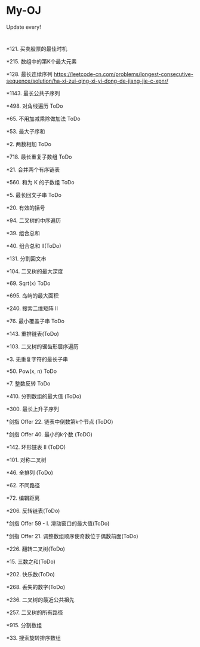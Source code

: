 # My-OJ

Update every!
#
*121. 买卖股票的最佳时机 
 
*215. 数组中的第K个最大元素 

*128. 最长连续序列 https://leetcode-cn.com/problems/longest-consecutive-sequence/solution/ha-xi-zui-qing-xi-yi-dong-de-jiang-jie-c-xpnr/ 

*1143. 最长公共子序列 

*498. 对角线遍历 ToDo

*65. 不用加减乘除做加法 ToDo

*53. 最大子序和 

*2. 两数相加 ToDo

*718. 最长重复子数组 ToDo

*21. 合并两个有序链表

*560. 和为 K 的子数组 ToDo

*5. 最长回文子串 ToDo

*20. 有效的括号

*94. 二叉树的中序遍历

*39. 组合总和

*40. 组合总和 II(ToDo)

*131. 分割回文串

*104. 二叉树的最大深度

*69. Sqrt(x) ToDo

*695. 岛屿的最大面积 

*240. 搜索二维矩阵 II

*76. 最小覆盖子串 ToDo

*143. 重排链表(ToDo)

*103. 二叉树的锯齿形层序遍历

*3. 无重复字符的最长子串 

*50. Pow(x, n) ToDo

*7. 整数反转 ToDo

*410. 分割数组的最大值 (ToDo)

*300. 最长上升子序列

*剑指 Offer 22. 链表中倒数第k个节点 (ToDO)

*剑指 Offer 40. 最小的k个数 (ToDO)

*142. 环形链表 II (ToDO)

*101. 对称二叉树

*46. 全排列 (ToDo)

*62. 不同路径

*72. 编辑距离

*206. 反转链表(ToDo)

*剑指 Offer 59 - I. 滑动窗口的最大值(ToDo)

*剑指 Offer 21. 调整数组顺序使奇数位于偶数前面(ToDo)

*226. 翻转二叉树(ToDo)

*15. 三数之和(ToDo)

*202. 快乐数(ToDo)

*268. 丢失的数字(ToDo)

*236. 二叉树的最近公共祖先

*257. 二叉树的所有路径

*915. 分割数组

*33. 搜索旋转排序数组